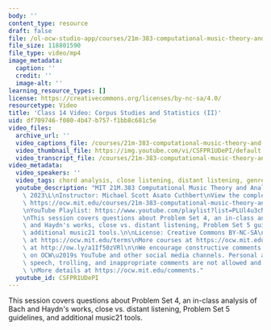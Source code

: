 ```yaml
---
body: ''
content_type: resource
draft: false
file: /ol-ocw-studio-app/courses/21m-383-computational-music-theory-and-analysis-spring-2023/21m383-s23-lecture-14-mar-10_360p_16_9.mp4
file_size: 118801590
file_type: video/mp4
image_metadata:
  caption: ''
  credit: ''
  image-alt: ''
learning_resource_types: []
license: https://creativecommons.org/licenses/by-nc-sa/4.0/
resourcetype: Video
title: 'Class 14 Video: Corpus Studies and Statistics (II)'
uid: df709746-f080-4b47-b757-f1bb8c681c5e
video_files:
  archive_url: ''
  video_captions_file: /courses/21m-383-computational-music-theory-and-analysis-spring-2023/1bTyoiowqT7M7V8ThPXp_Qi-8NDm3oW-q_transcript.webvtt
  video_thumbnail_file: https://img.youtube.com/vi/CSFPR1UDePI/default.jpg
  video_transcript_file: /courses/21m-383-computational-music-theory-and-analysis-spring-2023/1bTyoiowqT7M7V8ThPXp_Qi-8NDm3oW-q_transcript.pdf
video_metadata:
  video_speakers: ''
  video_tags: chord analysis, close listening, distant listening, genre, period, motives
  youtube_description: "MIT 21M.383 Computational Music Theory and Analysis Spring\
    \ 2023\L\nInstructor: Michael Scott Asato Cuthbert\nView the complete course:\
    \ https://ocw.mit.edu/courses/21m-383-computational-music-theory-and-analysis-spring-2023/\L\
    \nYouTube Playlist: https://www.youtube.com/playlist?list=PLUl4u3cNGP62vSB2sI0W8lQFKsmS2-A6R\n\
    \nThis session covers questions about Problem Set 4, an in-class analysis of Bach\
    \ and Haydn's works, close vs. distant listening, Problem Set 5 guidelines, and\
    \ additional music21 tools.\n\nLicense: Creative Commons BY-NC-SA\nMore information\
    \ at https://ocw.mit.edu/terms\nMore courses at https://ocw.mit.edu\nSupport OCW\
    \ at http://ow.ly/a1If50zVRl\n\nWe encourage constructive comments and discussion\
    \ on OCW\u2019s YouTube and other social media channels. Personal attacks, hate\
    \ speech, trolling, and inappropriate comments are not allowed and may be removed.\
    \ \nMore details at https://ocw.mit.edu/comments."
  youtube_id: CSFPR1UDePI
---
```

This session covers questions about Problem Set 4, an in-class analysis of Bach and Haydn's works, close vs. distant listening, Problem Set 5 guidelines, and additional music21 tools.